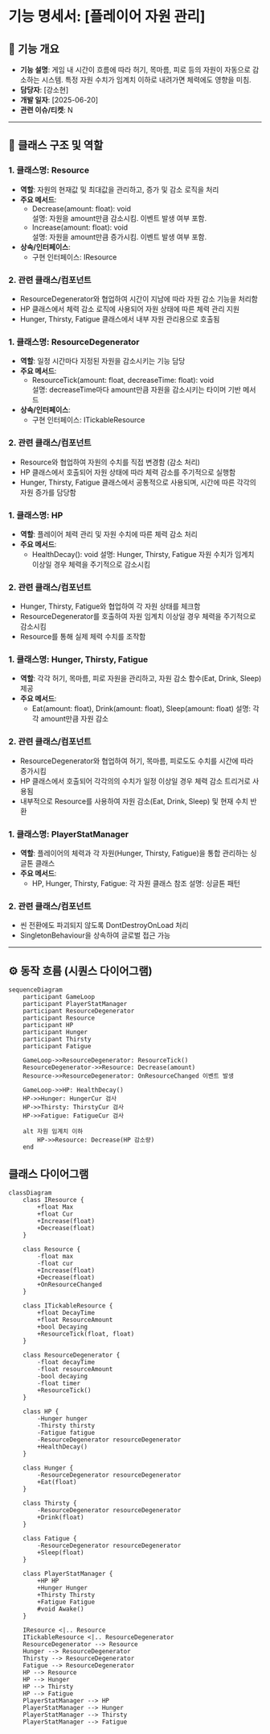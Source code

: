 # 기능 명세서: [플레이어 자원 관리]

## 📌 기능 개요
- **기능 설명**: 게임 내 시간이 흐름에 따라 허기, 목마름, 피로 등의 자원이 자동으로 감소하는 시스템. 특정 자원 수치가 임계치 이하로 내려가면 체력에도 영향을 미침.
- **담당자**: [강소현]
- **개발 일자**: [2025-06-20]
- **관련 이슈/티켓**: N

---

## 🧩 클래스 구조 및 역할

### 1. 클래스명: Resource
- **역할**: 자원의 현재값 및 최대값을 관리하고, 증가 및 감소 로직을 처리
- **주요 메서드**:
  - Decrease(amount: float): void  
    설명: 자원을 amount만큼 감소시킴. 이벤트 발생 여부 포함.
  - Increase(amount: float): void  
    설명: 자원을 amount만큼 증가시킴. 이벤트 발생 여부 포함.
- **상속/인터페이스**:
  - 구현 인터페이스: IResource

### 2. 관련 클래스/컴포넌트
- ResourceDegenerator와 협업하여 시간이 지남에 따라 자원 감소 기능을 처리함
- HP 클래스에서 체력 감소 로직에 사용되어 자원 상태에 따른 체력 관리 지원
- Hunger, Thirsty, Fatigue 클래스에서 내부 자원 관리용으로 호출됨

### 1. 클래스명: ResourceDegenerator
- **역할**: 일정 시간마다 지정된 자원을 감소시키는 기능 담당
- **주요 메서드**:
  - ResourceTick(amount: float, decreaseTime: float): void  
    설명: decreaseTime마다 amount만큼 자원을 감소시키는 타이머 기반 메서드  
- **상속/인터페이스**:
  - 구현 인터페이스: ITickableResource

### 2. 관련 클래스/컴포넌트
- Resource와 협업하여 자원의 수치를 직접 변경함 (감소 처리)
- HP 클래스에서 호출되어 자원 상태에 따라 체력 감소를 주기적으로 실행함
- Hunger, Thirsty, Fatigue 클래스에서 공통적으로 사용되며, 시간에 따른 각각의 자원 증가를 담당함

### 1. 클래스명: HP
- **역할**: 플레이어 체력 관리 및 자원 수치에 따른 체력 감소 처리
- **주요 메서드**:
  - HealthDecay(): void
    설명:  Hunger, Thirsty, Fatigue 자원 수치가 임계치 이상일 경우 체력을 주기적으로 감소시킴 

### 2. 관련 클래스/컴포넌트
- Hunger, Thirsty, Fatigue와 협업하여 각 자원 상태를 체크함
- ResourceDegenerator를 호출하여 자원 임계치 이상일 경우 체력을 주기적으로 감소시킴
- Resource를 통해 실제 체력 수치를 조작함

### 1. 클래스명: Hunger, Thirsty, Fatigue
- **역할**: 각각 허기, 목마름, 피로 자원을 관리하고, 자원 감소 함수(Eat, Drink, Sleep) 제공
- **주요 메서드**:
  - Eat(amount: float), Drink(amount: float), Sleep(amount: float)
    설명: 각각 amount만큼 자원 감소

### 2. 관련 클래스/컴포넌트
- ResourceDegenerator와 협업하여 허기, 목마름, 피로도도 수치를 시간에 따라 증가시킴
- HP 클래스에서 호출되어 각각의의 수치가 일정 이상일 경우 체력 감소 트리거로 사용됨
- 내부적으로 Resource를 사용하여 자원 감소(Eat, Drink, Sleep) 및 현재 수치 반환

### 1. 클래스명: PlayerStatManager
- **역할**: 플레이어의 체력과 각 자원(Hunger, Thirsty, Fatigue)을 통합 관리하는 싱글톤 클래스
- **주요 메서드**:
  - HP, Hunger, Thirsty, Fatigue: 각 자원 클래스 참조
    설명: 싱글톤 패턴

### 2. 관련 클래스/컴포넌트
- 씬 전환에도 파괴되지 않도록 DontDestroyOnLoad 처리
- SingletonBehaviour<PlayerStatManager>을 상속하여 글로벌 접근 가능
---

## ⚙️ 동작 흐름 (시퀀스 다이어그램)

```mermaid
sequenceDiagram
    participant GameLoop
    participant PlayerStatManager
    participant ResourceDegenerator
    participant Resource
    participant HP
    participant Hunger
    participant Thirsty
    participant Fatigue

    GameLoop->>ResourceDegenerator: ResourceTick()
    ResourceDegenerator->>Resource: Decrease(amount)
    Resource->>ResourceDegenerator: OnResourceChanged 이벤트 발생

    GameLoop->>HP: HealthDecay()
    HP->>Hunger: HungerCur 검사
    HP->>Thirsty: ThirstyCur 검사
    HP->>Fatigue: FatigueCur 검사

    alt 자원 임계치 이하
        HP->>Resource: Decrease(HP 감소량)
    end
```    


## 클래스 다이어그램
```mermaid
classDiagram
    class IResource {
        +float Max
        +float Cur
        +Increase(float)
        +Decrease(float)
    }

    class Resource {
        -float max
        -float cur
        +Increase(float)
        +Decrease(float)
        +OnResourceChanged
    }

    class ITickableResource {
        +float DecayTime
        +float ResourceAmount
        +bool Decaying
        +ResourceTick(float, float)
    }

    class ResourceDegenerator {
        -float decayTime
        -float resourceAmount
        -bool decaying
        -float timer
        +ResourceTick()
    }

    class HP {
        -Hunger hunger
        -Thirsty thirsty
        -Fatigue fatigue
        -ResourceDegenerator resourceDegenerator
        +HealthDecay()
    }

    class Hunger {
        -ResourceDegenerator resourceDegenerator
        +Eat(float)
    }

    class Thirsty {
        -ResourceDegenerator resourceDegenerator
        +Drink(float)
    }

    class Fatigue {
        -ResourceDegenerator resourceDegenerator
        +Sleep(float)
    }

    class PlayerStatManager {
        +HP HP
        +Hunger Hunger
        +Thirsty Thirsty
        +Fatigue Fatigue
        #void Awake()
    }

    IResource <|.. Resource
    ITickableResource <|.. ResourceDegenerator
    ResourceDegenerator --> Resource
    Hunger --> ResourceDegenerator
    Thirsty --> ResourceDegenerator
    Fatigue --> ResourceDegenerator
    HP --> Resource
    HP --> Hunger
    HP --> Thirsty
    HP --> Fatigue
    PlayerStatManager --> HP
    PlayerStatManager --> Hunger
    PlayerStatManager --> Thirsty
    PlayerStatManager --> Fatigue
```